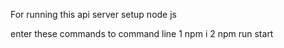 For running this api server setup node js

enter these commands to command line
1 npm i 
2 npm run start
